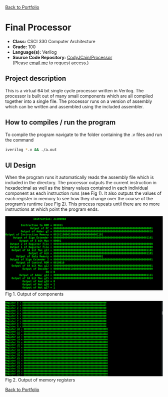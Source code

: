 [Back to Portfolio](./)

Final Processor
===============

-   **Class:** CSCI 330 Computer Architecture
-   **Grade:** 100
-   **Language(s):** Verilog
-   **Source Code Repository:** [CodyJCain/Processor](https://github.com/CodyJCain/Processor)  
    (Please [email me](mailto:cjcain1@csustudent.net?subject=GitHub%20Access) to request access.)

## Project description

This is a virtual 64 bit single cycle processor written in Verilog. The processor is built out of many small components which are all compiled together into a single file. The processor runs on a version of assembly which can be written and assembled using the included assembler.

## How to compiles / run the program

To compile the program navigate to the folder containing the .v files and run the command 

```bash
iverilog *.v && ./a.out
```

## UI Design

When the program runs it automatically reads the assembly file which is included in the directory. The processor outputs the current instruction in hexadecimal as well as the binary values contained in each individual component as each instruction runs (see Fig 1). It also outputs the values of each register in memory to see how they change over the course of the program’s runtime (see Fig 2). This process repeats until there are no more instructions at which point the program ends.

![screenshot](images/CPU1.png)
Fig 1. Output of components

![screenshot](images/CPU2.png)
Fig 2. Output of memory registers

[Back to Portfolio](./)
